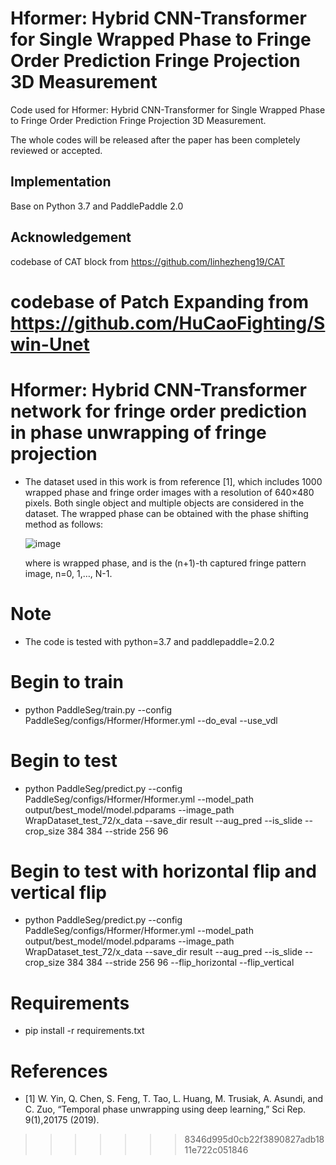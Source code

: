
# Hformer: Hybrid CNN-Transformer for Single Wrapped Phase to Fringe Order Prediction Fringe Projection 3D Measurement

Code used for Hformer: Hybrid CNN-Transformer for Single Wrapped Phase to Fringe Order Prediction Fringe Projection 3D Measurement.

The whole codes will be released after the paper has been completely reviewed or accepted.

## Implementation
Base on Python 3.7 and PaddlePaddle 2.0
<!-- ## Main Pipeline
![mainpipline](https://user-images.githubusercontent.com/84077203/137656145-ee630b3a-e9cd-4faf-9302-b3534bd9952f.png) -->

<!-- ## Representative Visual Results
![wrap139](https://user-images.githubusercontent.com/84077203/137653421-9d4baef7-0bc9-4c4a-affe-726cfe87a15c.png)
![unwrap139](https://user-images.githubusercontent.com/84077203/137655883-fd9c4e43-50fc-4b31-b394-ab166af21a70.png) -->
## Acknowledgement
codebase of CAT block from https://github.com/linhezheng19/CAT

codebase of Patch Expanding from https://github.com/HuCaoFighting/Swin-Unet
=======
# Hformer: Hybrid CNN-Transformer network for fringe order prediction in phase unwrapping of fringe projection

* The dataset used in this work is from reference [1], which includes 1000 wrapped phase and fringe order images with a resolution of 640×480 pixels. Both single object and multiple objects are considered in the dataset. The wrapped phase can be obtained with the phase shifting method as follows:

  ![image](https://user-images.githubusercontent.com/84077203/164176953-5828b832-9e1e-4af9-be7e-e3c5abb9ccfb.png)

  where  is wrapped phase, and   is the (n+1)-th captured fringe pattern image, n=0, 1,…, N-1.

# Note
* The code is tested with python=3.7 and paddlepaddle=2.0.2


# Begin to train
* python PaddleSeg/train.py --config PaddleSeg/configs/Hformer/Hformer.yml --do_eval --use_vdl

# Begin to test
* python PaddleSeg/predict.py --config PaddleSeg/configs/Hformer/Hformer.yml --model_path output/best_model/model.pdparams --image_path WrapDataset_test_72/x_data --save_dir result --aug_pred  --is_slide --crop_size 384 384 --stride 256 96

# Begin to test with horizontal flip and vertical flip
* python PaddleSeg/predict.py --config PaddleSeg/configs/Hformer/Hformer.yml --model_path output/best_model/model.pdparams --image_path WrapDataset_test_72/x_data --save_dir result --aug_pred  --is_slide --crop_size 384 384 --stride 256 96  --flip_horizontal --flip_vertical

# Requirements
* pip install -r requirements.txt

# References
* [1] W. Yin, Q. Chen, S. Feng, T. Tao, L. Huang, M. Trusiak, A. Asundi, and C. Zuo, “Temporal phase unwrapping using deep learning,” Sci Rep. 9(1),20175 (2019).
>>>>>>> 8346d995d0cb22f3890827adb1811e722c051846
